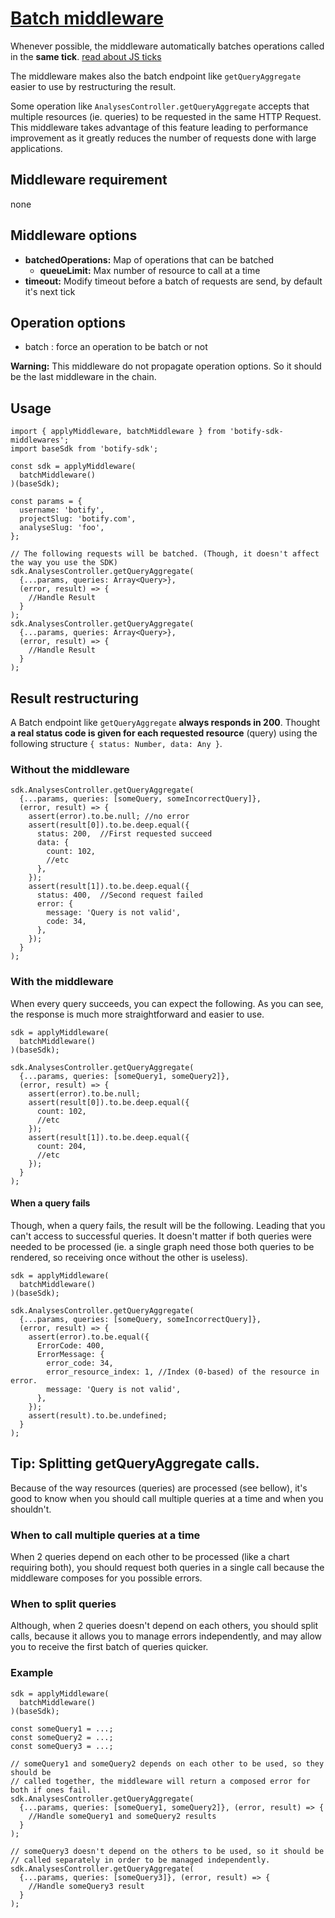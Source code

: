 # [Batch middleware](../../src/middlewares/batchMiddleware.js)

Whenever possible, the middleware automatically batches operations called in the **same tick**. [read about JS ticks](http://blog.carbonfive.com/2013/10/27/the-javascript-event-loop-explained)

The middleware makes also the batch endpoint like `getQueryAggregate` easier to use by restructuring the result.

Some operation like `AnalysesController.getQueryAggregate` accepts that multiple resources (ie. queries) to be requested in the same HTTP Request. This middleware takes advantage of this feature leading to performance improvement as it greatly reduces the number of requests done with large applications.

## Middleware requirement
none

## Middleware options
- **batchedOperations:** Map of operations that can be batched
  - **queueLimit:** Max number of resource to call at a time
- **timeout:** Modify timeout before a batch of requests are send, by default it's next tick

## Operation options
- batch : force an operation to be batch or not

**Warning:** This middleware do not propagate operation options. So it should be the last middleware in the chain.

## Usage
```JS
import { applyMiddleware, batchMiddleware } from 'botify-sdk-middlewares';
import baseSdk from 'botify-sdk';

const sdk = applyMiddleware(
  batchMiddleware()
)(baseSdk);

const params = {
  username: 'botify',
  projectSlug: 'botify.com',
  analyseSlug: 'foo',
};

// The following requests will be batched. (Though, it doesn't affect the way you use the SDK)
sdk.AnalysesController.getQueryAggregate(
  {...params, queries: Array<Query>},
  (error, result) => {
    //Handle Result
  }
);
sdk.AnalysesController.getQueryAggregate(
  {...params, queries: Array<Query>},
  (error, result) => {
    //Handle Result
  }
);
```

## Result restructuring

A Batch endpoint like `getQueryAggregate` **always responds in 200**. Thought **a real status code is given for each requested resource** (query) using the following structure `{ status: Number, data: Any }`.

### Without the middleware
```JS
sdk.AnalysesController.getQueryAggregate(
  {...params, queries: [someQuery, someIncorrectQuery]},
  (error, result) => {
    assert(error).to.be.null; //no error
    assert(result[0]).to.be.deep.equal({
      status: 200,  //First requested succeed
      data: {
        count: 102,
        //etc
      },
    });
    assert(result[1]).to.be.deep.equal({
      status: 400,  //Second request failed
      error: {
        message: 'Query is not valid',
        code: 34,
      },
    });
  }
);
```

### With the middleware
When every query succeeds, you can expect the following. As you can see, the response is much more straightforward and easier to use.
```JS
sdk = applyMiddleware(
  batchMiddleware()
)(baseSdk);

sdk.AnalysesController.getQueryAggregate(
  {...params, queries: [someQuery1, someQuery2]},
  (error, result) => {
    assert(error).to.be.null;
    assert(result[0]).to.be.deep.equal({
      count: 102,
      //etc
    });
    assert(result[1]).to.be.deep.equal({
      count: 204,
      //etc
    });
  }
);
```

#### When a query fails
Though, when a query fails, the result will be the following. Leading that you can't access to successful queries. It doesn't matter if both queries were needed to be processed (ie. a single graph need those both queries to be rendered, so receiving once without the other is useless).

```JS
sdk = applyMiddleware(
  batchMiddleware()
)(baseSdk);

sdk.AnalysesController.getQueryAggregate(
  {...params, queries: [someQuery, someIncorrectQuery]},
  (error, result) => {
    assert(error).to.be.equal({
      ErrorCode: 400,
      ErrorMessage: {
        error_code: 34,
        error_resource_index: 1, //Index (0-based) of the resource in error.
        message: 'Query is not valid',
      },
    });
    assert(result).to.be.undefined;
  }
);
```

## Tip: Splitting getQueryAggregate calls.
Because of the way resources (queries) are processed (see bellow), it's good to know when you should call multiple queries at a time and when you shouldn't.

### When to call multiple queries at a time
When 2 queries depend on each other to be processed (like a chart requiring both), you should request both queries in a single call because the middleware composes for you possible errors.

### When to split queries
Although, when 2 queries doesn't depend on each others, you should split calls, because it allows you to manage errors independently, and may allow you to receive the first batch of queries quicker.

### Example
```JS
sdk = applyMiddleware(
  batchMiddleware()
)(baseSdk);

const someQuery1 = ...;
const someQuery2 = ...;
const someQuery3 = ...;

// someQuery1 and someQuery2 depends on each other to be used, so they should be
// called together, the middleware will return a composed error for both if ones fail.
sdk.AnalysesController.getQueryAggregate(
  {...params, queries: [someQuery1, someQuery2]}, (error, result) => {
    //Handle someQuery1 and someQuery2 results
  }
);

// someQuery3 doesn't depend on the others to be used, so it should be
// called separately in order to be managed independently.
sdk.AnalysesController.getQueryAggregate(
  {...params, queries: [someQuery3]}, (error, result) => {
    //Handle someQuery3 result
  }
);
```
